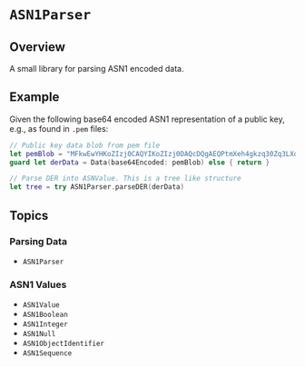 # ``ASN1Parser``

## Overview

A small library for parsing ASN1 encoded data.

## Example
Given the following base64 encoded ASN1 representation of a public key, e.g., as found in `.pem` files:
```swift
// Public key data blob from pem file
let pemBlob = "MFkwEwYHKoZIzj0CAQYIKoZIzj0DAQcDQgAEQPtmXeh4gkzq30Zq3LXdgcl39fgCOBRZExhNWgZTSv5NTvbRoZNx28Ln/+Wtkfc42nWdunurluAeMPr0BrnLtA=="
guard let derData = Data(base64Encoded: pemBlob) else { return }

// Parse DER into ASNValue. This is a tree like structure
let tree = try ASN1Parser.parseDER(derData)
```

## Topics

### Parsing Data

- ``ASN1Parser``

### ASN1 Values

- ``ASN1Value``
- ``ASN1Boolean``
- ``ASN1Integer``
- ``ASN1Null``
- ``ASN1ObjectIdentifier``
- ``ASN1Sequence``
